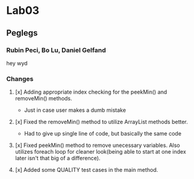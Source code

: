 # Lab03
## Peglegs
### Rubin Peci, Bo Lu, Daniel Gelfand

hey wyd

### Changes
1. [x] Adding appropriate index checking for the peekMin() and removeMin() methods.
   - Just in case user makes a dumb mistake

2. [x] Fixed the removeMin() method to utilize ArrayList methods better.
   - Had to give up single line of code, but basically the same code

3. [x] Fixed peekMin() method to remove unecessary variables. Also utilizes foreach loop for cleaner look(being able to start at one index later isn't that big of a difference).

4. [x] Added some QUALITY test cases in the main method.
